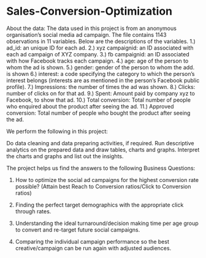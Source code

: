 # Sales-Conversion-Optimization

About the data:
The data used in this project is from an anonymous organisation’s social media ad campaign. The file contains 1143 observations in 11 variables. Below are the descriptions of the variables.
1.) ad_id: an unique ID for each ad.
2.) xyz campaignid: an ID associated with each ad campaign of XYZ company.
3.) fb campaignid: an ID associated with how Facebook tracks each campaign.
4.) age: age of the person to whom the ad is shown.
5.) gender: gender of the person to whom the add. is shown
6.) interest: a code specifying the category to which the person’s interest belongs (interests are as mentioned in the person’s Facebook public profile).
7.) Impressions: the number of times the ad was shown.
8.) Clicks: number of clicks on for that ad.
9.) Spent: Amount paid by company xyz to Facebook, to show that ad.
10.) Total conversion: Total number of people who enquired about the product after seeing the ad.
11.) Approved conversion: Total number of people who bought the product after seeing the ad.
 
We perform the following in this project:
 
Do data cleaning and data preparing activities, if required.
Run descriptive analytics on the prepared data and draw tables, charts and graphs.
Interpret the charts and graphs and list out the insights.

The project helps us find the answers to the following Business Questions:

1. How to optimize the social ad campaigns for the highest conversion rate possible? (Attain best Reach to Conversion ratios/Click to Conversion ratios)

2. Finding the perfect target demographics with the appropriate click through rates.

3. Understanding the ideal turnaround/decision making time per age group to convert and re-target future social campaigns.

4. Comparing the individual campaign performance so the best creative/campaign can be run again with adjusted audiences.

